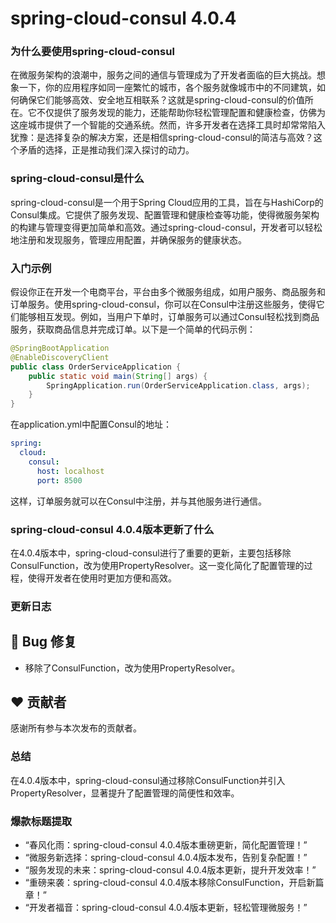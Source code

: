 # spring-cloud-consul 4.0.4
### 为什么要使用spring-cloud-consul

在微服务架构的浪潮中，服务之间的通信与管理成为了开发者面临的巨大挑战。想象一下，你的应用程序如同一座繁忙的城市，各个服务就像城市中的不同建筑，如何确保它们能够高效、安全地互相联系？这就是spring-cloud-consul的价值所在。它不仅提供了服务发现的能力，还能帮助你轻松管理配置和健康检查，仿佛为这座城市提供了一个智能的交通系统。然而，许多开发者在选择工具时却常常陷入犹豫：是选择复杂的解决方案，还是相信spring-cloud-consul的简洁与高效？这个矛盾的选择，正是推动我们深入探讨的动力。

### spring-cloud-consul是什么

spring-cloud-consul是一个用于Spring Cloud应用的工具，旨在与HashiCorp的Consul集成。它提供了服务发现、配置管理和健康检查等功能，使得微服务架构的构建与管理变得更加简单和高效。通过spring-cloud-consul，开发者可以轻松地注册和发现服务，管理应用配置，并确保服务的健康状态。

### 入门示例

假设你正在开发一个电商平台，平台由多个微服务组成，如用户服务、商品服务和订单服务。使用spring-cloud-consul，你可以在Consul中注册这些服务，使得它们能够相互发现。例如，当用户下单时，订单服务可以通过Consul轻松找到商品服务，获取商品信息并完成订单。以下是一个简单的代码示例：

```java
@SpringBootApplication
@EnableDiscoveryClient
public class OrderServiceApplication {
    public static void main(String[] args) {
        SpringApplication.run(OrderServiceApplication.class, args);
    }
}
```

在application.yml中配置Consul的地址：

```yaml
spring:
  cloud:
    consul:
      host: localhost
      port: 8500
```

这样，订单服务就可以在Consul中注册，并与其他服务进行通信。

### spring-cloud-consul 4.0.4版本更新了什么

在4.0.4版本中，spring-cloud-consul进行了重要的更新，主要包括移除ConsulFunction，改为使用PropertyResolver。这一变化简化了配置管理的过程，使得开发者在使用时更加方便和高效。

### 更新日志

## 🐞 Bug 修复
- 移除了ConsulFunction，改为使用PropertyResolver。

## ❤️ 贡献者
感谢所有参与本次发布的贡献者。

### 总结

在4.0.4版本中，spring-cloud-consul通过移除ConsulFunction并引入PropertyResolver，显著提升了配置管理的简便性和效率。

### 爆款标题提取

- “春风化雨：spring-cloud-consul 4.0.4版本重磅更新，简化配置管理！”
- “微服务新选择：spring-cloud-consul 4.0.4版本发布，告别复杂配置！”
- “服务发现的未来：spring-cloud-consul 4.0.4版本更新，提升开发效率！”
- “重磅来袭：spring-cloud-consul 4.0.4版本移除ConsulFunction，开启新篇章！”
- “开发者福音：spring-cloud-consul 4.0.4版本更新，轻松管理微服务！”